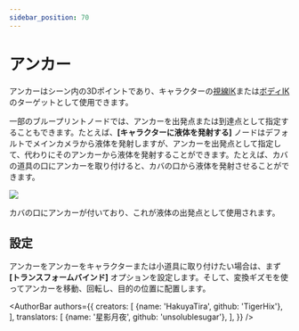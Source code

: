 ```yaml
---
sidebar_position: 70
---
```


# アンカー

アンカーはシーン内の3Dポイントであり、キャラクターの[視線IK](character/#look-ik)または[ボディIK](character/#body-ik)のターゲットとして使用できます。

一部のブループリントノードでは、アンカーを出発点または到達点として指定することもできます。たとえば、**[キャラクターに液体を発射する]** ノードはデフォルトでメインカメラから液体を発射しますが、アンカーを出発点として指定して、代わりにそのアンカーから液体を発射することができます。たとえば、カバの道具の口にアンカーを取り付けると、カバの口から液体を発射させることができます。

![](/doc-img/en-anchor-1.png)
<p class="img-desc">カバの口にアンカーが付いており、これが液体の出発点として使用されます。</p>

## 設定

アンカーをアンカーをキャラクターまたは小道具に取り付けたい場合は、まず **[トランスフォームバインド]** オプションを設定します。そして、変換ギズモを使ってアンカーを移動、回転し、目的の位置に配置します。

<AuthorBar authors={{
  creators: [
    {name: 'HakuyaTira', github: 'TigerHix'},
  ],
  translators: [
    {name: '星影月夜', github: 'unsolublesugar'},
  ],
}} />
